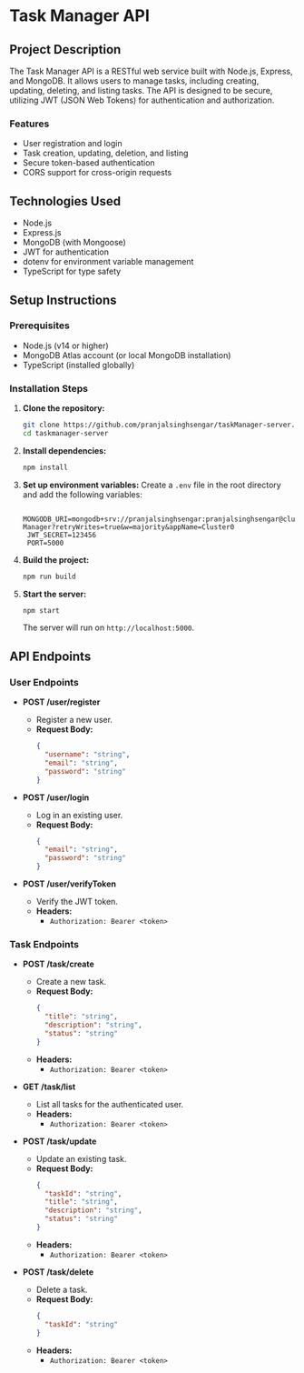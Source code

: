 



# Task Manager API

## Project Description

The Task Manager API is a RESTful web service built with Node.js, Express, and MongoDB. It allows users to manage tasks, including creating, updating, deleting, and listing tasks. The API is designed to be secure, utilizing JWT (JSON Web Tokens) for authentication and authorization.

### Features
- User registration and login
- Task creation, updating, deletion, and listing
- Secure token-based authentication
- CORS support for cross-origin requests

## Technologies Used
- Node.js
- Express.js
- MongoDB (with Mongoose)
- JWT for authentication
- dotenv for environment variable management
- TypeScript for type safety

## Setup Instructions

### Prerequisites
- Node.js (v14 or higher)
- MongoDB Atlas account (or local MongoDB installation)
- TypeScript (installed globally)

### Installation Steps

1. **Clone the repository:**
   ```bash
   git clone https://github.com/pranjalsinghsengar/taskManager-server.git
   cd taskmanager-server
   ```

2. **Install dependencies:**
   ```bash
   npm install
   ```

3. **Set up environment variables:**
   Create a `.env` file in the root directory and add the following variables:
   ```env
    MONGODB_URI=mongodb+srv://pranjalsinghsengar:pranjalsinghsengar@cluster0.yoqhi.mongodb.net/Task-Manager?retryWrites=true&w=majority&appName=Cluster0
    JWT_SECRET=123456
    PORT=5000

   ```
4. **Build the project:**
   ```bash
   npm run build
   ```

5. **Start the server:**
   ```bash
   npm start
   ```

   The server will run on `http://localhost:5000`.

## API Endpoints

### User Endpoints

- **POST /user/register**
  - Register a new user.
  - **Request Body:**
    ```json
    {
      "username": "string",
      "email": "string",
      "password": "string"
    }
    ```

- **POST /user/login**
  - Log in an existing user.
  - **Request Body:**
    ```json
    {
      "email": "string",
      "password": "string"
    }
    ```

- **POST /user/verifyToken**
  - Verify the JWT token.
  - **Headers:**
    - `Authorization: Bearer <token>`

### Task Endpoints

- **POST /task/create**
  - Create a new task.
  - **Request Body:**
    ```json
    {
      "title": "string",
      "description": "string",
      "status": "string"
    }
    ```
  - **Headers:**
    - `Authorization: Bearer <token>`

- **GET /task/list**
  - List all tasks for the authenticated user.
  - **Headers:**
    - `Authorization: Bearer <token>`

- **POST /task/update**
  - Update an existing task.
  - **Request Body:**
    ```json
    {
      "taskId": "string",
      "title": "string",
      "description": "string",
      "status": "string"
    }
    ```
  - **Headers:**
    - `Authorization: Bearer <token>`

- **POST /task/delete**
  - Delete a task.
  - **Request Body:**
    ```json
    {
      "taskId": "string"
    }
    ```
  - **Headers:**
    - `Authorization: Bearer <token>`



